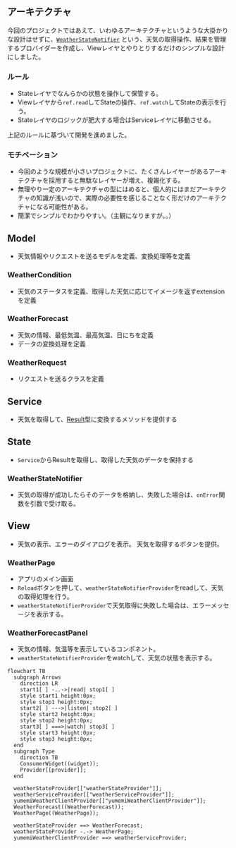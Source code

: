 ## アーキテクチャ

今回のプロジェクトではあえて、いわゆるアーキテクチャというような大掛かりな設計はせずに、[`WeatherStateNotifier`](../lib/state/weather_state_notifier.dart)
という、天気の取得操作、結果を管理するプロバイダーを作成し、Viewレイヤとやりとりするだけのシンプルな設計にしました。

### ルール

* Stateレイヤでなんらかの状態を操作して保管する。
* Viewレイヤから`ref.read`してStateの操作、`ref.watch`してStateの表示を行う。
* Stateレイヤのロジックが肥大する場合はServiceレイヤに移動させる。

上記のルールに基づいて開発を進めました。

### モチベーション

* 今回のような規模が小さいプロジェクトに、たくさんレイヤーがあるアーキテクチャを採用すると無駄なレイヤーが増え、複雑化する。
* 無理やり一定のアーキテクチャの型にはめると、個人的にはまだアーキテクチャの知識が浅いので、実際の必要性を感じることなく形だけのアーキテクチャになる可能性がある。
* 簡潔でシンプルでわかりやすい。（主観になりますが。。）

## Model

* 天気情報やリクエストを送るモデルを定義、変換処理等を定義

### WeatherCondition

* 天気のステータスを定義、取得した天気に応じてイメージを返すextensionを定義

### WeatherForecast

* 天気の情報、最低気温、最高気温、日にちを定義
* データの変換処理を定義

### WeatherRequest

* リクエストを送るクラスを定義

## Service

* 天気を取得して、[Result](../lib/utils/api/result.dart)型に変換するメソッドを提供する

## State

* `Service`からResultを取得し、取得した天気のデータを保持する

### WeatherStateNotifier

* 天気の取得が成功したらそのデータを格納し、失敗した場合は、`onError`関数を引数で受け取る。

## View

* 天気の表示、エラーのダイアログを表示。 天気を取得するボタンを提供。

### WeatherPage

* アプリのメイン画面
* `Reload`ボタンを押して、`weatherStateNotifierProvider`をreadして、天気の取得処理を行う。
* `weatherStateNotifierProvider`で天気取得に失敗した場合は、エラーメッセージを表示する。

### WeatherForecastPanel

* 天気の情報、気温等を表示しているコンポネント。
* `weatherStateNotifierProvider`をwatchして、天気の状態を表示する。

```mermaid
flowchart TB
  subgraph Arrows
    direction LR
    start1[ ] -..->|read| stop1[ ]
    style start1 height:0px;
    style stop1 height:0px;
    start2[ ] --->|listen| stop2[ ]
    style start2 height:0px;
    style stop2 height:0px;
    start3[ ] ===>|watch| stop3[ ]
    style start3 height:0px;
    style stop3 height:0px;
  end
  subgraph Type
    direction TB
    ConsumerWidget((widget));
    Provider[[provider]];
  end

  weatherStateProvider[["weatherStateProvider"]];
  weatherServiceProvider[["weatherServiceProvider"]];
  yumemiWeatherClientProvider[["yumemiWeatherClientProvider"]];
  WeatherForecast((WeatherForecast));
  WeatherPage((WeatherPage));

  weatherStateProvider ==> WeatherForecast;
  weatherStateProvider -.-> WeatherPage;
  yumemiWeatherClientProvider ==> weatherServiceProvider;
```
